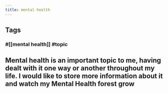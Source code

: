 ```yaml
---
title: mental health
---
```


## Tags
### #[[mental health]] #topic
## Mental health is an important topic to me, having dealt with it one way or another throughout my life. I would like to store more information about it and watch my Mental Health forest grow
